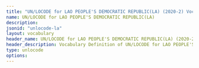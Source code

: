 ```yaml
---
title: "UN/LOCODE for LAO PEOPLE'S DEMOCRATIC REPUBLIC(LA) (2020-2) Vocabulary"
name: UN/LOCODE for LAO PEOPLE'S DEMOCRATIC REPUBLIC(LA) 
description: 
jsonid: "unlocode-la"
layout: vocabulary
header_name: UN/LOCODE for LAO PEOPLE'S DEMOCRATIC REPUBLIC(LA) (2020-2) JSON-LD Vocabulary
header_description: Vocabulary Definition of UN/LOCODE for LAO PEOPLE'S DEMOCRATIC REPUBLIC(LA) (2020-2) semantics in HTML format. JSON-LD format is available at [unlocode-la.jsonld](/vocabulary/unlocode-la.jsonld)
type: unlocode
options:
---
```


